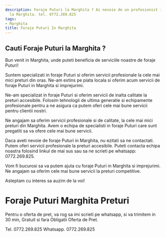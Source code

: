 ```yaml
---
description: Foraje Puturi la Marghita ? Ai nevoie de un profesionist in Foraje Puturi
  la Marghita. tel. 0772.269.825
tags:
- Marghita
title: Foraje Puturi In Marghita
---
```



## Cauti Foraje Puturi la Marghita ?

Bun venit in Marghita, unde puteti beneficia de serviciile noastre de foraje Puturi!

Suntem specializati in foraje Puturi si oferim servicii profesionale la cele mai mici preturi din oras. Ne-am extins pe piata locala si oferim acum servicii de foraje Puturi in Marghita si imprejurimi.

Ne-am specializat in foraje Puturi si oferim servicii de inalta calitate la preturi accesibile. Folosim tehnologii de ultima generatie si echipamente profesionale pentru a ne asigura ca putem oferi cele mai bune servicii pentru clientii nostri.

Ne angajam sa oferim servicii profesionale si de calitate, la cele mai mici preturi din Marghita. Avem o echipa de specialisti in foraje Puturi care sunt pregatiti sa va ofere cele mai bune servicii.

Daca aveti nevoie de foraje Puturi in Marghita, nu ezitati sa ne contactati. Putem oferi servicii profesionale la preturi accesibile. Puteti contacta echipa noastra folosind linkul de mai sus sau sa ne scrieti pe whatsapp: 0772.269.825.

Vom fi bucurosi sa va putem ajuta cu foraje Puturi in Marghita si imprejurimi. Ne angajam sa oferim cele mai bune servicii la preturi competitive.

Asteptam cu interes sa auzim de la voi!

# Foraje Puturi Marghita Preturi
Pentru o oferta de pret, va rog sa imi scrieti pe whatsapp, si va trimitem in 30 min, Gratuit si fara Obligatii Oferta de Pret.

Tel. 0772.269.825
Whatsapp. 0772.269.825